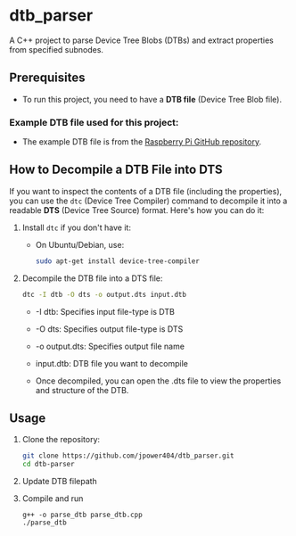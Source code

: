 # dtb_parser
A C++ project to parse Device Tree Blobs (DTBs) and extract properties from specified subnodes.

## Prerequisites

- To run this project, you need to have a **DTB file** (Device Tree Blob file).

### Example DTB file used for this project:

- The example DTB file is from the [Raspberry Pi GitHub repository](https://github.com/raspberrypi/firmware/blob/master/boot/bcm2708-rpi-b-plus.dtb).

## How to Decompile a DTB File into DTS

If you want to inspect the contents of a DTB file (including the properties), you can use the `dtc` (Device Tree Compiler) command to decompile it into a readable **DTS** (Device Tree Source) format. Here's how you can do it:

1. Install `dtc` if you don't have it:
   - On Ubuntu/Debian, use:
     ```bash
     sudo apt-get install device-tree-compiler
     ```

2. Decompile the DTB file into a DTS file:
    ```bash
    dtc -I dtb -O dts -o output.dts input.dtb
    ```
    - -I dtb: Specifies input file-type is DTB

    - -O dts: Specifies output file-type is DTS

    - -o output.dts: Specifies output file name

    - input.dtb: DTB file you want to decompile

    - Once decompiled, you can open the .dts file to view the properties and structure of the DTB.

## Usage

1. Clone the repository:
   ```bash
   git clone https://github.com/jpower404/dtb_parser.git
   cd dtb-parser
   ```

2. Update DTB filepath

3. Compile and run
    ```
    g++ -o parse_dtb parse_dtb.cpp
    ./parse_dtb
    ```